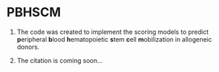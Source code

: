# PBHSCM
1. The code was created to implement the scoring models to predict **p**eripheral **b**lood **h**ematopoietic **s**tem **c**ell **m**obilization in allogeneic donors.

2. The citation is coming soon...

